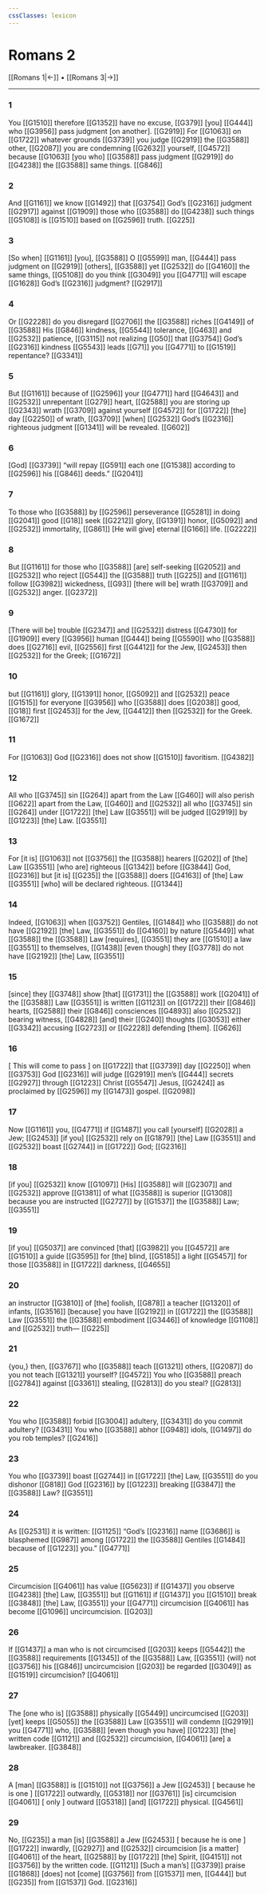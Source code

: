 ```yaml
---
cssClasses: lexicon
---
```


# Romans 2

[[Romans 1|←]] • [[Romans 3|→]]

---

### 1
You [[G1510]] therefore [[G1352]] have no excuse, [[G379]] [you] [[G444]] who [[G3956]] pass judgment [on another]. [[G2919]] For [[G1063]] on [[G1722]] whatever grounds [[G3739]] you judge [[G2919]] the [[G3588]] other, [[G2087]] you are condemning [[G2632]] yourself, [[G4572]] because [[G1063]] [you who] [[G3588]] pass judgment [[G2919]] do [[G4238]] the [[G3588]] same things. [[G846]]

### 2
And [[G1161]] we know [[G1492]] that [[G3754]] God’s [[G2316]] judgment [[G2917]] against [[G1909]] those who [[G3588]] do [[G4238]] such things [[G5108]] is [[G1510]] based on [[G2596]] truth. [[G225]]

### 3
[So when] [[G1161]] [you], [[G3588]] O [[G5599]] man, [[G444]] pass judgment on [[G2919]] [others], [[G3588]] yet [[G2532]] do [[G4160]] the same things, [[G5108]] do you think [[G3049]] you [[G4771]] will escape [[G1628]] God’s [[G2316]] judgment? [[G2917]]

### 4
Or [[G2228]] do you disregard [[G2706]] the [[G3588]] riches [[G4149]] of [[G3588]] His [[G846]] kindness, [[G5544]] tolerance, [[G463]] and [[G2532]] patience, [[G3115]] not realizing [[G50]] that [[G3754]] God’s [[G2316]] kindness [[G5543]] leads [[G71]] you [[G4771]] to [[G1519]] repentance? [[G3341]]

### 5
But [[G1161]] because of [[G2596]] your [[G4771]] hard [[G4643]] and [[G2532]] unrepentant [[G279]] heart, [[G2588]] you are storing up [[G2343]] wrath [[G3709]] against yourself [[G4572]] for [[G1722]] [the] day [[G2250]] of wrath, [[G3709]] [when] [[G2532]] God’s [[G2316]] righteous judgment [[G1341]] will be revealed. [[G602]]

### 6
[God] [[G3739]] “will repay [[G591]] each one [[G1538]] according to [[G2596]] his [[G846]] deeds.” [[G2041]]

### 7
To those who [[G3588]] by [[G2596]] perseverance [[G5281]] in doing [[G2041]] good [[G18]] seek [[G2212]] glory, [[G1391]] honor, [[G5092]] and [[G2532]] immortality, [[G861]] [He will give] eternal [[G166]] life. [[G2222]]

### 8
But [[G1161]] for those who [[G3588]] [are] self-seeking [[G2052]] and [[G2532]] who reject [[G544]] the [[G3588]] truth [[G225]] and [[G1161]] follow [[G3982]] wickedness, [[G93]] [there will be] wrath [[G3709]] and [[G2532]] anger. [[G2372]]

### 9
[There will be] trouble [[G2347]] and [[G2532]] distress [[G4730]] for [[G1909]] every [[G3956]] human [[G444]] being [[G5590]] who [[G3588]] does [[G2716]] evil, [[G2556]] first [[G4412]] for the Jew, [[G2453]] then [[G2532]] for the Greek; [[G1672]]

### 10
but [[G1161]] glory, [[G1391]] honor, [[G5092]] and [[G2532]] peace [[G1515]] for everyone [[G3956]] who [[G3588]] does [[G2038]] good, [[G18]] first [[G2453]] for the Jew, [[G4412]] then [[G2532]] for the Greek. [[G1672]]

### 11
For [[G1063]] God [[G2316]] does not show [[G1510]] favoritism. [[G4382]]

### 12
All who [[G3745]] sin [[G264]] apart from the Law [[G460]] will also perish [[G622]] apart from the Law, [[G460]] and [[G2532]] all who [[G3745]] sin [[G264]] under [[G1722]] [the] Law [[G3551]] will be judged [[G2919]] by [[G1223]] [the] Law. [[G3551]]

### 13
For [it is] [[G1063]] not [[G3756]] the [[G3588]] hearers [[G202]] of [the] Law [[G3551]] [who are] righteous [[G1342]] before [[G3844]] God, [[G2316]] but [it is] [[G235]] the [[G3588]] doers [[G4163]] of [the] Law [[G3551]] [who] will be declared righteous. [[G1344]]

### 14
Indeed, [[G1063]] when [[G3752]] Gentiles, [[G1484]] who [[G3588]] do not have [[G2192]] [the] Law, [[G3551]] do [[G4160]] by nature [[G5449]] what [[G3588]] the [[G3588]] Law [requires], [[G3551]] they are [[G1510]] a law [[G3551]] to themselves, [[G1438]] [even though] they [[G3778]] do not have [[G2192]] [the] Law, [[G3551]]

### 15
[since] they [[G3748]] show [that] [[G1731]] the [[G3588]] work [[G2041]] of the [[G3588]] Law [[G3551]] is written [[G1123]] on [[G1722]] their [[G846]] hearts, [[G2588]] their [[G846]] consciences [[G4893]] also [[G2532]] bearing witness, [[G4828]] [and] their [[G240]] thoughts [[G3053]] either [[G3342]] accusing [[G2723]] or [[G2228]] defending [them]. [[G626]]

### 16
[ This will come to pass ] on [[G1722]] that [[G3739]] day [[G2250]] when [[G3753]] God [[G2316]] will judge [[G2919]] men’s [[G444]] secrets [[G2927]] through [[G1223]] Christ [[G5547]] Jesus, [[G2424]] as proclaimed by [[G2596]] my [[G1473]] gospel. [[G2098]]

### 17
Now [[G1161]] you, [[G4771]] if [[G1487]] you call [yourself] [[G2028]] a Jew; [[G2453]] [if you] [[G2532]] rely on [[G1879]] [the] Law [[G3551]] and [[G2532]] boast [[G2744]] in [[G1722]] God; [[G2316]]

### 18
[if you] [[G2532]] know [[G1097]] [His] [[G3588]] will [[G2307]] and [[G2532]] approve [[G1381]] of what [[G3588]] is superior [[G1308]] because you are instructed [[G2727]] by [[G1537]] the [[G3588]] Law; [[G3551]]

### 19
[if you] [[G5037]] are convinced [that] [[G3982]] you [[G4572]] are [[G1510]] a guide [[G3595]] for [the] blind, [[G5185]] a light [[G5457]] for those [[G3588]] in [[G1722]] darkness, [[G4655]]

### 20
an instructor [[G3810]] of [the] foolish, [[G878]] a teacher [[G1320]] of infants, [[G3516]] [because] you have [[G2192]] in [[G1722]] the [[G3588]] Law [[G3551]] the [[G3588]] embodiment [[G3446]] of knowledge [[G1108]] and [[G2532]] truth— [[G225]]

### 21
{you,} then, [[G3767]] who [[G3588]] teach [[G1321]] others, [[G2087]] do you not teach [[G1321]] yourself? [[G4572]] You who [[G3588]] preach [[G2784]] against [[G3361]] stealing, [[G2813]] do you steal? [[G2813]]

### 22
You who [[G3588]] forbid [[G3004]] adultery, [[G3431]] do you commit adultery? [[G3431]] You who [[G3588]] abhor [[G948]] idols, [[G1497]] do you rob temples? [[G2416]]

### 23
You who [[G3739]] boast [[G2744]] in [[G1722]] [the] Law, [[G3551]] do you dishonor [[G818]] God [[G2316]] by [[G1223]] breaking [[G3847]] the [[G3588]] Law? [[G3551]]

### 24
As [[G2531]] it is written: [[G1125]] “God’s [[G2316]] name [[G3686]] is blasphemed [[G987]] among [[G1722]] the [[G3588]] Gentiles [[G1484]] because of [[G1223]] you.” [[G4771]]

### 25
Circumcision [[G4061]] has value [[G5623]] if [[G1437]] you observe [[G4238]] [the] Law, [[G3551]] but [[G1161]] if [[G1437]] you [[G1510]] break [[G3848]] [the] Law, [[G3551]] your [[G4771]] circumcision [[G4061]] has become [[G1096]] uncircumcision. [[G203]]

### 26
If [[G1437]] a man who is not circumcised [[G203]] keeps [[G5442]] the [[G3588]] requirements [[G1345]] of the [[G3588]] Law, [[G3551]] {will} not [[G3756]] his [[G846]] uncircumcision [[G203]] be regarded [[G3049]] as [[G1519]] circumcision? [[G4061]]

### 27
The [one who is] [[G3588]] physically [[G5449]] uncircumcised [[G203]] [yet] keeps [[G5055]] the [[G3588]] Law [[G3551]] will condemn [[G2919]] you [[G4771]] who, [[G3588]] [even though you have] [[G1223]] [the] written code [[G1121]] and [[G2532]] circumcision, [[G4061]] [are] a lawbreaker. [[G3848]]

### 28
A [man] [[G3588]] is [[G1510]] not [[G3756]] a Jew [[G2453]] [ because he is one ] [[G1722]] outwardly, [[G5318]] nor [[G3761]] [is] circumcision [[G4061]] [ only ] outward [[G5318]] [and] [[G1722]] physical. [[G4561]]

### 29
No, [[G235]] a man [is] [[G3588]] a Jew [[G2453]] [ because he is one ] [[G1722]] inwardly, [[G2927]] and [[G2532]] circumcision [is a matter] [[G4061]] of the heart, [[G2588]] by [[G1722]] [the] Spirit, [[G4151]] not [[G3756]] by the written code. [[G1121]] [Such a man’s] [[G3739]] praise [[G1868]] [does] not [come] [[G3756]] from [[G1537]] men, [[G444]] but [[G235]] from [[G1537]] God. [[G2316]]

